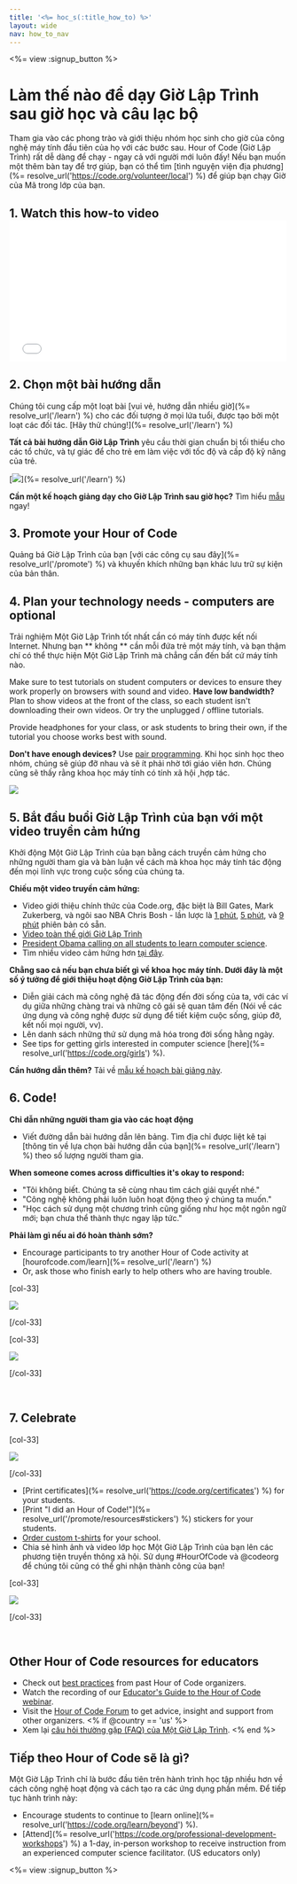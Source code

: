 ```yaml
---
title: '<%= hoc_s(:title_how_to) %>'
layout: wide
nav: how_to_nav
---
```

<%= view :signup_button %>

# Làm thế nào để dạy Giờ Lập Trình sau giờ học và câu lạc bộ

Tham gia vào các phong trào và giới thiệu nhóm học sinh cho giờ của công nghệ máy tính đầu tiên của họ với các bước sau. Hour of Code (Giờ Lập Trình) rất dễ dàng để chạy - ngay cả với người mới luôn đấy! Nếu bạn muốn một thêm bàn tay để trợ giúp, bạn có thể tìm [tình nguyện viện địa phương](%= resolve_url('https://code.org/volunteer/local') %) để giúp bạn chạy Giờ của Mã trong lớp của bạn.

## 1. Watch this how-to video <iframe width="500" height="255" src="//www.youtube.com/embed/SrnvvWDm73k" frameborder="0" allowfullscreen mark="crwd-mark"></iframe> 

## 2. Chọn một bài hướng dẫn

Chúng tôi cung cấp một loạt bài [vui vẻ, hướng dẫn nhiều giờ](%= resolve_url('/learn') %) cho các đối tượng ở mọi lứa tuổi, được tạo bởi một loạt các đối tác. [Hãy thử chúng!](%= resolve_url('/learn') %)

**Tất cả bài hướng dẫn Giờ Lập Trình** yêu cầu thời gian chuẩn bị tối thiểu cho các tổ chức, và tự giác để cho trẻ em làm việc với tốc độ và cấp độ kỹ năng của trẻ.

[![](/images/fit-700/tutorials.png)](%= resolve_url('/learn') %)

**Cần một kế hoạch giảng dạy cho Giờ Lập Trình sau giờ học?** Tìm hiểu [mẫu](/files/AfterschoolEducatorLessonPlanOutline.docx) ngay!

## 3. Promote your Hour of Code

Quảng bá Giờ Lập Trình của bạn [với các công cụ sau đây](%= resolve_url('/promote') %) và khuyến khích những bạn khác lưu trữ sự kiện của bản thân.

## 4. Plan your technology needs - computers are optional

Trải nghiệm Một Giờ Lập Trình tốt nhất cần có máy tính được kết nối Internet. Nhưng bạn ** không ** cần mỗi đứa trẻ một máy tính, và bạn thậm chí có thể thực hiện Một Giờ Lập Trình mà chẳng cần đến bất cứ máy tính nào.

Make sure to test tutorials on student computers or devices to ensure they work properly on browsers with sound and video. **Have low bandwidth?** Plan to show videos at the front of the class, so each student isn't downloading their own videos. Or try the unplugged / offline tutorials.

Provide headphones for your class, or ask students to bring their own, if the tutorial you choose works best with sound.

**Don't have enough devices?** Use [pair programming](https://www.youtube.com/watch?v=vgkahOzFH2Q). Khi học sinh học theo nhóm, chúng sẽ giúp đỡ nhau và sẽ ít phải nhờ tới giáo viên hơn. Chúng cũng sẽ thấy rằng khoa học máy tính có tính xã hội ,hợp tác.

<img src="/images/fit-350/group_ipad.jpg" />

## 5. Bắt đầu buổi Giờ Lập Trình của bạn với một video truyền cảm hứng

Khởi động Một Giờ Lập Trình của bạn bằng cách truyền cảm hứng cho những người tham gia và bàn luận về cách mà khoa học máy tính tác động đến mọi lĩnh vực trong cuộc sống của chúng ta.

**Chiếu một video truyền cảm hứng:**

- Video giới thiệu chính thức của Code.org, đặc biệt là Bill Gates, Mark Zukerberg, và ngôi sao NBA Chris Bosh - lần lược là [1 phút](https://www.youtube.com/watch?v=qYZF6oIZtfc), [5 phút](https://www.youtube.com/watch?v=nKIu9yen5nc), và [9 phút](https://www.youtube.com/watch?v=dU1xS07N-FA) phiên bản có sẵn.
- [Video toàn thế giới Giờ Lập Trình](https://www.youtube.com/watch?v=KsOIlDT145A)
- [President Obama calling on all students to learn computer science](https://www.youtube.com/watch?v=6XvmhE1J9PY).
- Tìm nhiều video cảm hứng hơn [tại đây](https://www.youtube.com/playlist?list=PLzdnOPI1iJNfpD8i4Sx7U0y2MccnrNZuP).

**Chẳng sao cả nếu bạn chưa biết gì về khoa học máy tính. Dưới đây là một số ý tưởng để giới thiệu hoạt động Giờ Lập Trình của bạn:**

- Diễn giải cách mà công nghệ đã tác động đến đời sống của ta, với các ví dụ giữa những chàng trai và những cô gái sẽ quan tâm đến (Nói về các ứng dụng và công nghệ được sử dụng để tiết kiệm cuộc sống, giúp đỡ, kết nối mọi người, vv).
- Lên danh sách những thứ sử dụng mã hóa trong đời sống hằng ngày.
- See tips for getting girls interested in computer science [here](%= resolve_url('https://code.org/girls') %).

**Cần hướng dẫn thêm?** Tải về [mẫu kế hoạch bài giảng này](/files/AfterschoolEducatorLessonPlanOutline.docx).

## 6. Code!

**Chỉ dẫn những người tham gia vào các hoạt động**

- Viết đường dẫn bài hướng dẫn lên bảng. Tìm địa chỉ được liệt kê tại [thông tin về lựa chọn bài hướng dẫn của bạn](%= resolve_url('/learn') %) theo số lượng người tham gia.

**When someone comes across difficulties it's okay to respond:**

- "Tôi không biết. Chúng ta sẽ cùng nhau tìm cách giải quyết nhé."
- "Công nghệ không phải luôn luôn hoạt động theo ý chúng ta muốn."
- "Học cách sử dụng một chương trình cũng giống như học một ngôn ngữ mới; bạn chưa thể thành thực ngay lập tức."

**Phải làm gì nếu ai đó hoàn thành sớm?**

- Encourage participants to try another Hour of Code activity at [hourofcode.com/learn](%= resolve_url('/learn') %)
- Or, ask those who finish early to help others who are having trouble.

[col-33]

![](/images/fit-250/highschoolgirls.jpeg)

[/col-33]

[col-33]

![](/images/fit-300/group_ar.jpg)

[/col-33]

<p style="clear:both">&nbsp;</p>

## 7. Celebrate

[col-33]

![](/images/fit-300/boy-certificate.jpg)

[/col-33]

- [Print certificates](%= resolve_url('https://code.org/certificates') %) for your students.
- [Print "I did an Hour of Code!"](%= resolve_url('/promote/resources#stickers') %) stickers for your students.
- [Order custom t-shirts](http://blog.code.org/post/132608499493/hour-of-code-shirts-and-more) for your school.
- Chia sẻ hình ảnh và video lớp học Một Giờ Lập Trình của bạn lên các phương tiện truyền thông xã hội. Sử dụng #HourOfCode và @codeorg để chúng tôi cũng có thể ghi nhận thành công của bạn!

[col-33]

![](/images/fit-260/highlight-certificates.jpg)

[/col-33]

<p style="clear:both">&nbsp;</p>

## Other Hour of Code resources for educators

- Check out [best practices](http://www.slideshare.net/TeachCode/hour-of-code-best-practices-for-successful-educators-51273466) from past Hour of Code organizers. 
- Watch the recording of our [Educator's Guide to the Hour of Code webinar](https://youtu.be/EJeMeSW2-Mw).
- Visit the [Hour of Code Forum](http://forum.code.org/c/plc/hour-of-code) to get advice, insight and support from other organizers. <% if @country == 'us' %>
- Xem lại [ câu hỏi thường gặp (FAQ) của Một Giờ Lập Trình](https://support.code.org/hc/en-us/categories/200147083-Hour-of-Code). <% end %>

## Tiếp theo Hour of Code sẽ là gì?

Một Giờ Lập Trình chỉ là bước đầu tiên trên hành trình học tập nhiều hơn về cách công nghệ hoạt động và cách tạo ra các ứng dụng phần mềm. Để tiếp tục hành trình này:

- Encourage students to continue to [learn online](%= resolve_url('https://code.org/learn/beyond') %).
- [Attend](%= resolve_url('https://code.org/professional-development-workshops') %) a 1-day, in-person workshop to receive instruction from an experienced computer science facilitator. (US educators only)

<%= view :signup_button %>